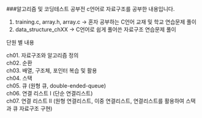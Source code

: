 ###알고리즘 및 코딩테스트 공부전 c언어로 자료구조를 공부한 내용입니다.

1) training.c, array.h, array.c -> 혼자 공부하는 C언어 교재 및 학교 연습문제 풀이   
2) data_structure_chXX -> C언어로 쉽게 풀어쓴 자료구조 연습문제 풀이   

단원 별 내용

ch01. 자료구조와 알고리즘 정의   
ch02. 순환   
ch03. 배열, 구조체, 포인터 복습 및 활용   
ch04. 스택   
ch05. 큐 (원형 큐, double-ended-queue)   
ch06. 연결 리스트 I (단순 연결리스트)   
ch07. 연결 리스트 II (원형 연결리스트, 이중 연결리스트, 연결리스트를 활용하여 스택과 큐 자료구조 구현)   
